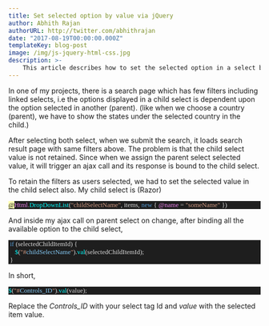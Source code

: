 ```yaml
---
title: Set selected option by value via jQuery
author: Abhith Rajan
authorURL: http://twitter.com/abhithrajan
date: "2017-08-19T00:00:00.000Z"
templateKey: blog-post
image: /img/js-jquery-html-css.jpg
description: >-
    This article describes how to set the selected option in a select by its value via jQuery.
---
```


In one of my projects, there is a search page which has few filters including linked selects, i.e the options displayed in a child select is dependent upon the option selected in another (parent). (like when we choose a country (parent), we have to show the states under the selected country in the child.)

After selecting both select, when we submit the search, it loads search result page with same filters above. The problem is that the child select value is not retained. Since when we assign the parent select selected value, it will trigger an ajax call and its response is bound to the child select.

To retain the filters as users selected, we had to set the selected value in the child select also. My child select is (Razor)

<pre style="font-family: Fantasque Sans Mono; font-size: 13; color: gainsboro; background: #1e1e1e;"><span style="color: black; background: #ffffb3;">@</span><span style="color: violet;">Html</span><span style="color: #b4b4b4;">.</span><span style="color: cyan;">DropDownList</span>(<span style="color: #d69d85;">"childSelectName"</span>, items, <span style="color: #569cd6;">new</span> { <span style="color: violet;">@</span><span style="color: violet;">name</span> <span style="color: #b4b4b4;">=</span> <span style="color: #d69d85;">"someName"</span> })
</pre>

And inside my ajax call on parent select on change, after binding all the available option to the child select,

<pre style="font-family: Fantasque Sans Mono; font-size: 13; color: gainsboro; background: #1e1e1e;"> <span style="color: #569cd6;">if</span> (selectedChildItemId) {
    <span style="color: cyan;">$</span>(<span style="color: #d69d85;">"#</span><span style="color: lightskyblue;">childSelectName</span><span style="color: #d69d85;">"</span>).<span style="color: cyan;">val</span>(selectedChildItemId);
 }</pre>

In short,

<pre style="font-family: Fantasque Sans Mono; font-size: 13; color: gainsboro; background: #1e1e1e;"><span style="color: cyan;">$</span>(<span style="color: #d69d85;">"#</span><span style="color: lightskyblue;">Controls_ID</span><span style="color: #d69d85;">"</span>).<span style="color: cyan;">val</span>(<span style="color: lightgray;">value</span>);
</pre>

Replace the <em>Controls_ID</em> with your select tag Id and <em>value</em> with the selected item value.
